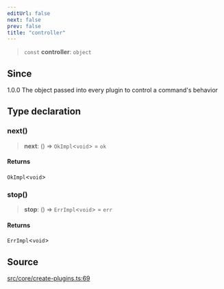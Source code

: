 ```yaml
---
editUrl: false
next: false
prev: false
title: "controller"
---
```


> `const` **controller**: `object`

## Since

1.0.0
The object passed into every plugin to control a command's behavior

## Type declaration

### next()

> **next**: () => `OkImpl`\<`void`\> = `ok`

#### Returns

`OkImpl`\<`void`\>

### stop()

> **stop**: () => `ErrImpl`\<`void`\> = `err`

#### Returns

`ErrImpl`\<`void`\>

## Source

[src/core/create-plugins.ts:69](https://github.com/sern-handler/handler/blob/91b3768e376cfe22ec37d8ab44f4e4a4dfe8a1e8/src/core/create-plugins.ts#L69)
